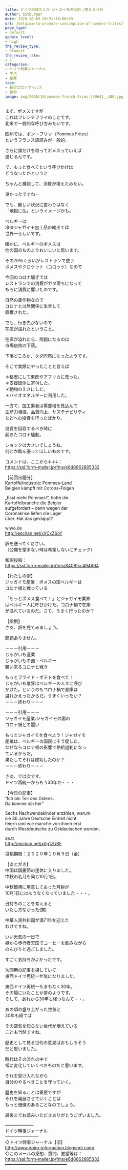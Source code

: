 ```yaml
---
title: ドイツ料理ポメス-ジャガイモの役割-/第６２０号
author: bitburger
date: 2020-10-03 08:51:16+00:00
url: /belgium-to-promote-consumption-of-pommes-frites/
page_type:
- default
update_level:
- high
the_review_type:
- Product
the_review_rate:
- 5
categories:
- ドイツ時事ジャーナル
- 生活
- 産業
tags:
- 新型コロナウイルス
- 食材
image: img/2020/10/pommes-french-fries-250641__480.jpg
---
```

まず、ポメスですが  
これはフレンチフライのことです。  
北米で一般的な呼び方みたいです。

欧州では、ポン・フリッ（Pommes Frites）  
というフランス語読みが一般的。

さらに頭だけを取ってポメスっていえば  
通じるんです。

で、もっと食べてという呼びかけは  
どうなったかというと

ちゃんと機能して、消費が増えたみたい。

良かったですねー

でも、厳しい状況に変わりはなく  
「地獄に仏」というイメージかも。

ベルギーは  
冷凍ジャガイモ加工品の輸出では  
世界一らしいです。

確かに、ベルギーのポメスは  
他の国のものよりおいしいと思います。

その70％くらいがレストランで使う  
ポメスやクロケット（コロッケ）なので

今回のコロナ騒ぎでは  
レストランでの消費がガタ落ちになって  
もろに消費に響いたのです。

自然の農作物なので  
コロナとは無関係に生育して  
収穫された。

でも、行き先がないので  
在庫が溢れたということ。

在庫が溢れたら、問題になるのは  
市場価格の下落。

下落どころか、タダ同然になったようです。

そこで実際にやったことと言えば

＊格安にして東欧やアフリカに売った。  
＊支援団体に寄付した。  
＊動物のえさにした。  
＊バイオエネルギーに利用した。

一方で、加工業者は需要増を見込んで  
生産力増強、品質向上、サステナビリティ  
などへの投資を行ったばかり。

投資を回収するべき時に  
起きたコロナ騒動。

ショックは大きいでしょうね。  
何とか踏ん張ってほしいものです。

  
コメントは、ここから↓↓↓：  
<https://ssl.form-mailer.jp/fms/e6d8662885332>

【前回出題分】  
Kartoffelindustrie: Pommes-Land  
Belgien kämpft mit Corona-Folgen

„Esst mehr Pommes!“, hatte die  
Kartoffelbranche die Belgier  
aufgefordert &#8211; denn wegen der  
Coronakrise liefen die Lager  
über. Hat das geklappt?

wiwo.de  
http://enchan.net/xl/CxZ6oY

  
訳を送ってください。  
（公開を望まない時は希望しないにチェック）

和訳投稿：  
 <https://ssl.form-mailer.jp/fms/8408fcc494664>

  
【わたしの訳】  
ジャガイモ産業：ポメスの国ベルギーは  
コロナ禍と戦っている

「もっとポメス食べて！」とジャガイモ業界  
はベルギー人に呼びかけた。コロナ禍で在庫  
が溢れているのだ。さて、うまく行ったのか？

  
【訳例】  
さあ、訳を見てみましょう。

問題ありません。

－－－引用－－－  
じゃがいも産業  
じゃがいもの国・ベルギー  
襲い来るコロナと戦う

もっとフライド・ポテトを食べて！  
じゃがいも業界はベルギーの人々に呼び  
かけた。というのもコロナ禍で倉庫は  
溢れかえったからだ。うまくいったか？  
－－－終わり－－－

  
－－－引用－－－  
ジャガイモ産業:ジャガイモの国の  
コロナ禍との闘い

もっとジャガイモを食べよう！ジャガイモ  
産業は、ベルギーの国民にそう促した。  
なぜならコロナ禍の影響で供給過剰になっ  
ているからだ。  
果たしてそれは成功したのか？  
－－－終わり－－－

  
さあ、では次です。  
ドイツ再統一からもう30年か・・・

【今日の記事】  
&#8220;Ich bin Teil des Ostens.  
Da komme ich her&#8221;

Sechs Nachwendekinder erzählen, warum  
sie 30 Jahre Deutsche Einheit nicht  
feiern und wie manche von ihnen erst  
durch Westdeutsche zu Ostdeutschen wurden.

ze.tt  
<http://enchan.net/xl/g1zUBF>

投稿期限：２０２０年１０月９日（金）

  
【あとがき】  
中国は国慶節の連休に入りました。  
中秋の名月も同じ10月1日。

中秋節用に用意してあった月餅が  
10月1日にはもうなくなっていました・・・。

日持ちのことを考えると  
いたし方なかった(笑)

中華人民共和国が満71年を迎えた  
わけですね。

いい天気の一日で  
昼から歩行者天国でコーヒーを飲みながら  
のんびりと過ごしました。

すごく気持ちがよかったです。

次回用の記事を探していて  
東西ドイツ再統一が気になりました。

東西ドイツ再統一もまもなく30年。  
その場にいたことが夢のようです。  
そして、あれから30年も経つなんて・・。

あの頃の盛り上がった空気と  
30年も経てば

その空気を知らない世代が増えている  
ことも当然ですね。

歴史として見る世代の意見はおもしろそう  
だと思いました。

時代はその流れの中で  
常に変化していくべきものだと思います。

それを受け入れながら  
自分のやるべきことを守っていく。

歴史を知ることは重要ですが  
それを発展させていくことは  
もっと価値のあることなのでしょう。

  
最後までお読みいただきありがとうございました。

━━━━━━━━━━━  
ドイツ時事ジャーナル  
───────────  
◇ドイツ時事ジャーナル【旧】  
<http://www.iroiro-information.blogspot.com/>  
◇このメールの感想、質問、要望等は：  
<https://ssl.form-mailer.jp/fms/e6d8662885332>  
━━━━━━━━━━━━━━━━━━━━━━━━